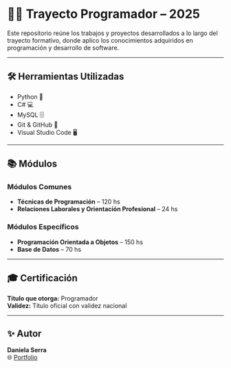 # 👩‍💻 Trayecto Programador – 2025

Este repositorio reúne los trabajos y proyectos desarrollados a lo largo del trayecto formativo, donde aplico los conocimientos adquiridos en programación y desarrollo de software.

---

## 🛠️ Herramientas Utilizadas

- Python 🐍  
- C# 💻  
- MySQL 🗄️  
- Git & GitHub 🔧  
- Visual Studio Code 🖥️  

---

## 📚 Módulos

### Módulos Comunes
- **Técnicas de Programación** – 120 hs  
- **Relaciones Laborales y Orientación Profesional** – 24 hs  

### Módulos Específicos
- **Programación Orientada a Objetos** – 150 hs  
- **Base de Datos** – 70 hs  

---

## 🎓 Certificación

**Título que otorga:** Programador  
**Validez:** Título oficial con validez nacional

---

## ✨ Autor

**Daniela Serra**  
🌐 [Portfolio](https://linktr.ee/daniserra)
